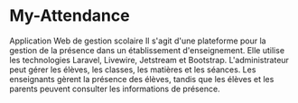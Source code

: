 # My-Attendance
Application Web de gestion scolaire
Il s'agit d'une plateforme pour la gestion de la présence
dans un établissement d'enseignement. Elle utilise les
technologies Laravel, Livewire, Jetstream et Bootstrap.
L'administrateur peut gérer les élèves, les classes, les
matières et les séances. Les enseignants gèrent la
présence des élèves, tandis que les élèves et les parents
peuvent consulter les informations de présence.
